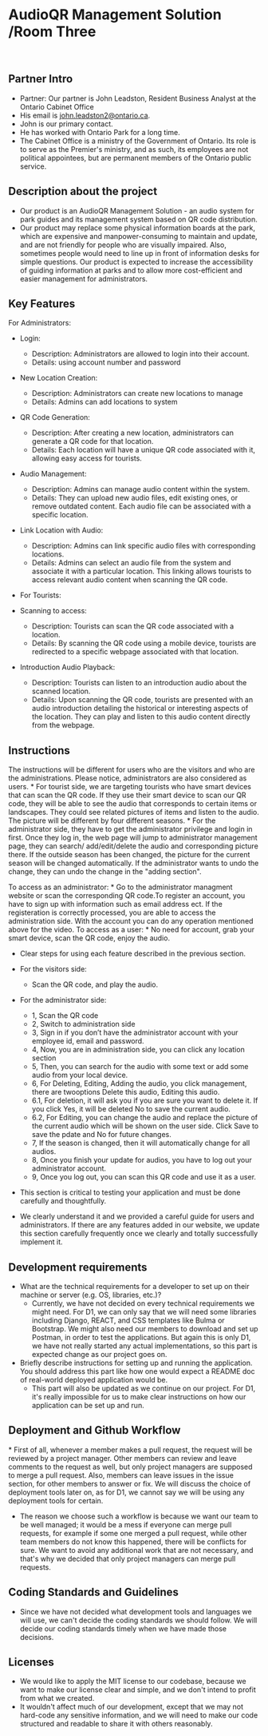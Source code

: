 # AudioQR Management Solution /Room Three
​
## Partner Intro
 * Partner: Our partner is John Leadston, Resident Business Analyst at the Ontario Cabinet Office 
 * His email is john.leadston2@ontario.ca.
 * John is our primary contact.
 * He has worked with Ontario Park for a long time.
 * The Cabinet Office is a ministry of the Government of Ontario. Its role is to serve as the Premier's ministry, and as such, its employees are not political appointees, but are permanent members of the Ontario public service.



## Description about the project
 * Our product is an AudioQR Management Solution - an audio system for park guides and its management system based on QR code distribution.
 * Our product may replace some physical information boards at the park, which are expensive and manpower-consuming to maintain and update, and are not friendly for people who are visually impaired. Also, sometimes people would need to line up in front of information desks for simple questions. Our product is expected to increase the accessibility of guiding information at parks and to allow more cost-efficient and easier management for administrators. 
​
## Key Features
 For Administrators:
* Login:
    * Description: Administrators are allowed to login into their account.
    * Details: using account number and password
 
 * New Location Creation:
    * Description: Administrators can create new locations to manage
    * Details: Admins can add locations to system
      
 * QR Code Generation:
   * Description: After creating a new location, administrators can generate a QR code for that location.
   * Details: Each location will have a unique QR code associated with it, allowing easy access for tourists.
 
 * Audio Management:
   * Description: Admins can manage audio content within the system.
   * Details: They can upload new audio files, edit existing ones, or remove outdated content. Each audio file can be associated with a specific location.
 
 * Link Location with Audio:
   * Description: Admins can link specific audio files with corresponding locations.
   * Details: Admins can select an audio file from the system and associate it with a particular location. This linking allows tourists to access relevant audio content when scanning the QR code.
 
 * For Tourists:
 * Scanning to access:
   * Description: Tourists can scan the QR code associated with a location.
   * Details: By scanning the QR code using a mobile device, tourists are redirected to a specific webpage associated with that location.
 
 * Introduction Audio Playback:
   * Description: Tourists can listen to an introduction audio about the scanned location.
   * Details: Upon scanning the QR code, tourists are presented with an audio introduction detailing the historical or interesting aspects of the location. They can play and listen to this audio content directly from the webpage.
 ​
## Instructions
 The instructions will be different for users who are the visitors and who are the administrations. Please notice, administrators are also considered as users.
	* For tourist side, we are targeting tourists who have smart devices that can scan the QR code. If they use their smart device to scan our QR code, they will be able to see the audio that corresponds to certain items or landscapes. They could see related pictures of items and listen to the audio. The picture will be different by four different seasons. 
	* For the administrator side, they have to get the administrator privilege and login in first. Once they log in, the web page will jump to administrator management page, they can search/ add/edit/delete the audio and corresponding picture there. If the outside season has been changed, the picture for the current season will be changed automatically. If the administrator wants to undo the change, they can undo the change in the "adding section". 

 
To access as an administrator:
	* Go to the administrator managment website or scan the corresponding QR code.To register an account, you have to sign up with information such as email address ect. If the registeration is correctly processed, you are able to access the administration side. With the account you can do any operation mentioned above for the video.
To access as a user:
	* No need for account, grab your smart device, scan the QR code, enjoy the audio.  

 * Clear steps for using each feature described in the previous section.
 * For the visitors side:
	* Scan the QR code, and play the audio.
	
* For the administrator side:
	* 1, Scan the QR code
	* 2, Switch to administration side
	* 3, Sign in if you don’t have the administrator account with your employee id, email and password. 
	* 4, Now, you are in administration side, you can click any location section
	* 5, Then, you can search for the audio with some text or add some audio from your local device.
	* 6, For Deleting, Editing, Adding the audio, you click management,  there are twooptions Delete this audio, Editing this audio.
	* 6.1, For deletion, it will ask you if you are sure you want to delete it. If you click Yes, it will be deleted No to save the current audio.
	* 6.2, For Editing, you can change the audio and replace the picture of the current audio which will be shown on the user side.  Click Save to save the pdate and No for future changes.
	* 7, If the season is changed, then it will automatically change for all audios.
	* 8, Once you finish your update for audios, you have to log out your administrator account.
	* 9, Once you log out, you can scan this QR code and use it as a user. 

 * This section is critical to testing your application and must be done carefully and thoughtfully.

 * We clearly understand it and we provided a careful guide for users and administrators. If there are any features added in our website, we update this section carefully frequently once we clearly and totally successfully implement it.

 
 ## Development requirements
 * What are the technical requirements for a developer to set up on their machine or server (e.g. OS, libraries, etc.)?
     * Currently, we have not decided on every technical requirements we might need. For D1, we can only say that we will need some libraries including Django, REACT, and CSS templates like Bulma or Bootstrap. We might also need our members to download and set up Postman, in order to test the applications. But again this is only D1, we have not really started any actual implementations, so this part is expected change as our project goes on.
 * Briefly describe instructions for setting up and running the application. You should address this part like how one would expect a README doc of real-world deployed application would be.
     * This part will also be updated as we continue on our project. For D1, it's really impossible for us to make clear instructions on how our application can be set up and run.
 
 ## Deployment and Github Workflow
​* First of all, whenever a member makes a pull request, the request will be reviewed by a project manager. Other members can review and leave comments to the request as well, but only project managers are supposed to merge a pull request. Also, members can leave issues in the issue section, for other members to answer or fix. We will discuss the choice of deployment tools later on, as for D1, we cannot say we will be using any deployment tools for certain. 
     
* The reason we choose such a workflow is because we want our team to be well managed; it would be a mess if everyone can merge pull requests, for example if some one merged a pull request, while other team members do not know this happened, there will be conflicts for sure. We want to avoid any additional work that are not necessary, and that's why we decided that only project managers can merge pull requests.

 ## Coding Standards and Guidelines
  * Since we have not decided what development tools and languages we will use, we can't decide the coding standards we should follow. We will decide our coding standards timely when we have made those decisions.
​
 ## Licenses 

 * We would like to apply the MIT license to our codebase, because we want to make our license clear and simple, and we don't intend to profit from what we created.
 * It wouldn't affect much of our development, except that we may not hard-code any sensitive information, and we will need to make our code structured and readable to share it with others reasonably.
